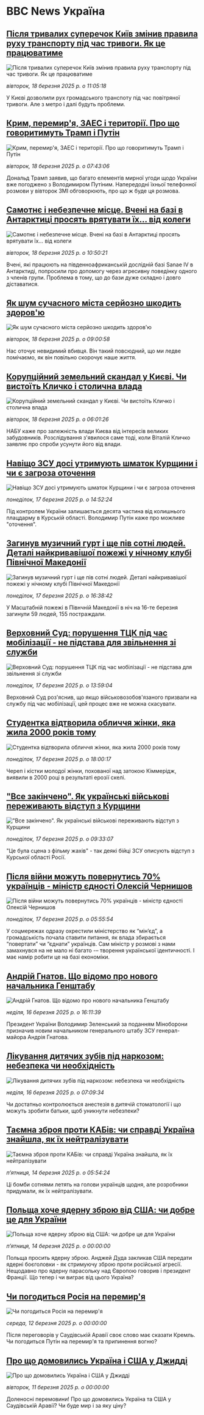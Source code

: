 # BBC News Україна## [Після тривалих суперечок Київ змінив правила руху транспорту під час тривоги. Як це працюватиме](https://www.bbc.com/ukrainian/articles/crewpv387zpo?at_campaign=githubrss)![Після тривалих суперечок Київ змінив правила руху транспорту під час тривоги. Як це працюватиме](https://ichef.bbci.co.uk/ace/standard/240/cpsprodpb/37a9/live/4bd60010-03e7-11f0-9b5f-37cf9b0724ba.jpg)_вівторок, 18 березня 2025 р. о 11:05:18_У Києві дозволили рух громадського транспоту під час повітряної тривоги. Але з метро і далі будуть проблеми.## [Крим, перемир'я, ЗАЕС і території. Про що говоритимуть Трамп і Путін](https://www.bbc.com/ukrainian/articles/c0eg2lzx0n9o?at_campaign=githubrss)![Крим, перемир'я, ЗАЕС і території. Про що говоритимуть Трамп і Путін](https://ichef.bbci.co.uk/ace/standard/240/cpsprodpb/bc47/live/34435470-03bf-11f0-a387-437e2fb661fc.jpg)_вівторок, 18 березня 2025 р. о 07:43:06_Дональд Трамп заявив, що багато елементів мирної угоди щодо України вже погоджено з Володимиром Путіним. Напередодні їхньої телефонної розмови у вівторок ЗМІ обговорюють, про що ж буде ця розмова.## [Самотнє і небезпечне місце. Вчені на базі в Антарктиці просять врятувати їх… від колеги](https://www.bbc.com/ukrainian/articles/c984rje0702o?at_campaign=githubrss)![Самотнє і небезпечне місце. Вчені на базі в Антарктиці просять врятувати їх… від колеги](https://ichef.bbci.co.uk/ace/standard/240/cpsprodpb/9f9a/live/091919d0-03d6-11f0-9bb2-ab6d3a01d537.jpg)_вівторок, 18 березня 2025 р. о 10:50:21_Вчені, які працюють на південноафриканській дослідній базі Sanae IV в Антарктиді, попросили про допомогу через агресивну поведінку одного з членів групи. Проблема в тому, що до бази дуже складно і довго діставатися.## [Як шум сучасного міста серйозно шкодить здоров'ю](https://www.bbc.com/ukrainian/articles/cj0qv67jv2no?at_campaign=githubrss)![Як шум сучасного міста серйозно шкодить здоров'ю](https://ichef.bbci.co.uk/ace/standard/240/cpsprodpb/ca80/live/1bc72fd0-036e-11f0-a387-437e2fb661fc.jpg)_вівторок, 18 березня 2025 р. о 09:00:58_Нас оточує невидимий вбивця. Він такий повсюдний, що ми ледве помічаємо, як він повільно скорочує наше життя.## [Корупційний земельний скандал у Києві. Чи вистоїть Кличко і столична влада](https://www.bbc.com/ukrainian/articles/c2349y4yd10o?at_campaign=githubrss)![Корупційний земельний скандал у Києві. Чи вистоїть Кличко і столична влада](https://ichef.bbci.co.uk/ace/standard/240/cpsprodpb/d7f7/live/aa5c7730-0357-11f0-a387-437e2fb661fc.png)_вівторок, 18 березня 2025 р. о 06:01:26_НАБУ каже про залежність влади Києва від інтересів великих забудовників. Розслідування з'явилося саме тоді, коли Віталій Кличко заявляє про спроби усунути його від влади.## [Навіщо ЗСУ досі утримують шматок Курщини і чи є загроза оточення](https://www.bbc.com/ukrainian/articles/cx28wzxye7jo?at_campaign=githubrss)![Навіщо ЗСУ досі утримують шматок Курщини і чи є загроза оточення](https://ichef.bbci.co.uk/ace/standard/240/cpsprodpb/b8f8/live/a55f5110-0336-11f0-a8b1-950887ddc6e5.jpg)_понеділок, 17 березня 2025 р. о 14:52:24_Під контролем України залишається десята частина від колишнього плацдарму в Курській області. Володимир Путін каже про можливе "оточення".## [Загинув музичний гурт і ще пів сотні людей. Деталі найкривавішої пожежі у нічному клубі Північної Македонії](https://www.bbc.com/ukrainian/articles/cwyn3yge687o?at_campaign=githubrss)![Загинув музичний гурт і ще пів сотні людей. Деталі найкривавішої пожежі у нічному клубі Північної Македонії](https://ichef.bbci.co.uk/ace/standard/240/cpsprodpb/2702/live/8fd24560-034e-11f0-b50e-9d086302645f.jpg)_понеділок, 17 березня 2025 р. о 16:38:42_У Масштабній пожежі в Півнчній Македонії в ніч на 16-те березня загинули 59 людей, 155 постраждали.## [Верховний Суд: порушення ТЦК під час мобілізації - не підстава для звільнення зі служби](https://www.bbc.com/ukrainian/articles/cwyexq6e8w0o?at_campaign=githubrss)![Верховний Суд: порушення ТЦК під час мобілізації - не підстава для звільнення зі служби](https://ichef.bbci.co.uk/ace/standard/240/cpsprodpb/3831/live/a9c973e0-0334-11f0-a8b1-950887ddc6e5.jpg)_понеділок, 17 березня 2025 р. о 13:59:04_Верховний Суд роз'яснив, що якщо військовозобов'язаного призвали на службу під час мобілізації, цей процес вже не можна скасувати.## [Студентка відтворила обличчя жінки, яка жила 2000 років тому](https://www.bbc.com/ukrainian/articles/c4g034300lmo?at_campaign=githubrss)![Студентка відтворила обличчя жінки, яка жила 2000 років тому](https://ichef.bbci.co.uk/ace/standard/240/cpsprodpb/d742/live/7cc534f0-f07a-11ef-a7d9-9f7991f418fc.jpg)_понеділок, 17 березня 2025 р. о 18:00:17_Череп і кістки молодої жінки, похованої над затокою Кіммерідж, виявили в 2000 році в результаті ерозії скелі.## ["Все закінчено". Як українські військові переживають відступ з Курщини](https://www.bbc.com/ukrainian/articles/cqx0l1019l2o?at_campaign=githubrss)!["Все закінчено". Як українські військові переживають відступ з Курщини](https://ichef.bbci.co.uk/ace/standard/240/cpsprodpb/1ea9/live/86359890-0303-11f0-a8b1-950887ddc6e5.jpg)_понеділок, 17 березня 2025 р. о 09:33:07_"Це була сцена з фільму жахів" - так деякі бійці ЗСУ описують відступ з Курської області Росії.## [Після війни можуть повернутись 70% українців - міністр єдності Олексій Чернишов](https://www.bbc.com/ukrainian/articles/c0jgvyqew8lo?at_campaign=githubrss)![Після війни можуть повернутись 70% українців - міністр єдності Олексій Чернишов](https://ichef.bbci.co.uk/ace/standard/240/cpsprodpb/74e4/live/1acf0380-0055-11f0-b404-e9d62a291e54.jpg)_понеділок, 17 березня 2025 р. о 05:55:54_У соцмережах одразу охрестили міністерство як “мін’єд”, а громадськість почала ставити питання, як влада збирається “повертати” чи “єднати” українців. Сам міністр у розмові з нами замахнувся на не мало  ні багато -– творення української ідентичності. І має намір робити це на базі економіки.## [Андрій Гнатов. Що відомо про нового начальника Генштабу](https://www.bbc.com/ukrainian/articles/ce98mx2lez4o?at_campaign=githubrss)![Андрій Гнатов. Що відомо про нового начальника Генштабу](https://ichef.bbci.co.uk/ace/standard/240/cpsprodpb/6b76/live/32d35b20-3305-11ef-9f4c-8785b0c18838.jpg)_неділя, 16 березня 2025 р. о 16:11:39_Президент України Володимир Зеленський за поданням Міноборони призначив новим начальником генерального штабу ЗСУ генерал-майора Андрія Гнатова.## [Лікування дитячих зубів під наркозом: небезпека чи необхідність](https://www.bbc.com/ukrainian/articles/cly8jxgkw02o?at_campaign=githubrss)![Лікування дитячих зубів під наркозом: небезпека чи необхідність](https://ichef.bbci.co.uk/ace/standard/240/cpsprodpb/2791/live/cc6f6da0-0000-11f0-b50e-9d086302645f.jpg)_неділя, 16 березня 2025 р. о 07:09:34_Чи достатньо контролюється анестезія в дитячій стоматології і що можуть зробити батьки, щоб уникнути небезпеки?## [Таємна зброя проти КАБів: чи справді Україна знайшла, як їх нейтралізувати](https://www.bbc.com/ukrainian/articles/c5y452vpzeno?at_campaign=githubrss)![Таємна зброя проти КАБів: чи справді Україна знайшла, як їх нейтралізувати](https://ichef.bbci.co.uk/ace/standard/240/cpsprodpb/9c8b/live/8e1784d0-0013-11f0-a59a-8118430caef7.jpg)_пʼятниця, 14 березня 2025 р. о 05:54:24_Ці бомби сотнями летять на голови українців щодня, але розробники придумали, як їх нейтралізувати.## [Польща хоче ядерну зброю від США: чи добре це для України](https://youtube.com/live/XC7jGvEJQmY?at_campaign=githubrss)![Польща хоче ядерну зброю від США: чи добре це для України](https://ichef.bbci.co.uk/ace/standard/240/cpsprodpb/2119/live/ad0bbe10-00f9-11f0-b50e-9d086302645f.jpg)_пʼятниця, 14 березня 2025 р. о 00:00:00_Польща просить ядерну зброю. Анджей Дуда закликав США передати ядерні боєголовки - як стримуючу зброю проти російської агресії. Нещодавно про ядерну парасольку над Європою говорив і президент Франції. Що тепер і чи виграє від цього Україна?## [Чи погодиться Росія на перемир'я](https://www.youtube.com/watch?v=HbJaZ9ZwecQ?at_campaign=githubrss)![Чи погодиться Росія на перемир'я](https://ichef.bbci.co.uk/ace/standard/240/cpsprodpb/e9e2/live/1da64d00-ff71-11ef-a8b1-950887ddc6e5.jpg)_середа, 12 березня 2025 р. о 00:00:00_Після переговорів у Саудівській Аравії своє слово має сказати Кремль. Чи погодиться Путін на перемир'я та припинення вогню?## [Про що домовились Україна і США у Джидді](https://www.youtube.com/watch?v=xbA176mhGWU?at_campaign=githubrss)![Про що домовились Україна і США у Джидді](https://ichef.bbci.co.uk/ace/standard/240/cpsprodpb/ec40/live/158282d0-fe9d-11ef-a8b1-950887ddc6e5.jpg)_вівторок, 11 березня 2025 р. о 00:00:00_Доленосні перемовини! Про що домовились Україна та США у Саудівській Аравії? Чи буде мир і за яку ціну?